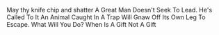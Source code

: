 May thy knife chip and shatter
A Great Man Doesn't Seek To Lead. He's Called To It
An Animal Caught In A Trap Will Gnaw Off Its Own Leg To Escape. What Will You Do?
When Is A Gift Not A Gift
